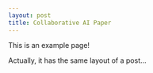```yaml
---
layout: post
title: Collaborative AI Paper
---
```


This is an example page!

Actually, it has the same layout of a post...